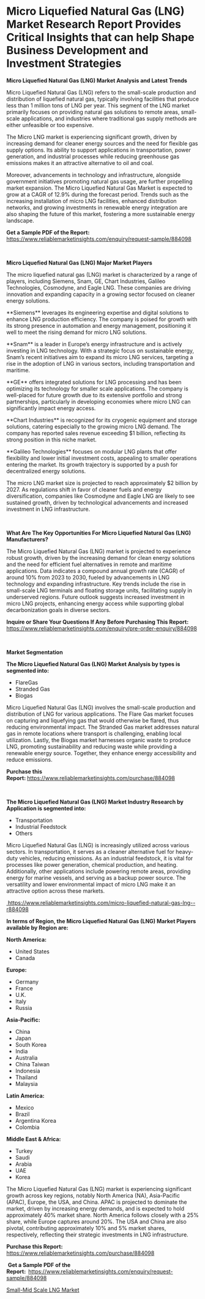 <p><h1>Micro Liquefied Natural Gas (LNG) Market Research Report Provides Critical Insights that can help Shape Business Development and Investment Strategies</h1></p><p><strong>Micro Liquefied Natural Gas (LNG) Market Analysis and Latest Trends</strong></p>
<p><p>Micro Liquefied Natural Gas (LNG) refers to the small-scale production and distribution of liquefied natural gas, typically involving facilities that produce less than 1 million tons of LNG per year. This segment of the LNG market primarily focuses on providing natural gas solutions to remote areas, small-scale applications, and industries where traditional gas supply methods are either unfeasible or too expensive. </p><p>The Micro LNG market is experiencing significant growth, driven by increasing demand for cleaner energy sources and the need for flexible gas supply options. Its ability to support applications in transportation, power generation, and industrial processes while reducing greenhouse gas emissions makes it an attractive alternative to oil and coal. </p><p>Moreover, advancements in technology and infrastructure, alongside government initiatives promoting natural gas usage, are further propelling market expansion. The Micro Liquefied Natural Gas Market is expected to grow at a CAGR of 12.9% during the forecast period. Trends such as the increasing installation of micro LNG facilities, enhanced distribution networks, and growing investments in renewable energy integration are also shaping the future of this market, fostering a more sustainable energy landscape.</p></p>
<p><strong>Get a Sample PDF of the Report:&nbsp;</strong> <a href="https://www.reliablemarketinsights.com/enquiry/request-sample/884098?utm_campaign=1887&utm_medium=2&utm_source=Github&utm_content=ia&utm_term=14022025&utm_id=micro-liquefied-natural-gas-lng">https://www.reliablemarketinsights.com/enquiry/request-sample/884098</a></p>
<p>&nbsp;</p>
<p><strong>Micro Liquefied Natural Gas (LNG) Major Market Players</strong></p>
<p><p>The micro liquefied natural gas (LNG) market is characterized by a range of players, including Siemens, Snam, GE, Chart Industries, Galileo Technologies, Cosmodyne, and Eagle LNG. These companies are driving innovation and expanding capacity in a growing sector focused on cleaner energy solutions.</p><p>**Siemens** leverages its engineering expertise and digital solutions to enhance LNG production efficiency. The company is poised for growth with its strong presence in automation and energy management, positioning it well to meet the rising demand for micro LNG solutions.</p><p>**Snam** is a leader in Europe’s energy infrastructure and is actively investing in LNG technology. With a strategic focus on sustainable energy, Snam’s recent initiatives aim to expand its micro LNG services, targeting a rise in the adoption of LNG in various sectors, including transportation and maritime.</p><p>**GE** offers integrated solutions for LNG processing and has been optimizing its technology for smaller scale applications. The company is well-placed for future growth due to its extensive portfolio and strong partnerships, particularly in developing economies where micro LNG can significantly impact energy access.</p><p>**Chart Industries** is recognized for its cryogenic equipment and storage solutions, catering especially to the growing micro LNG demand. The company has reported sales revenue exceeding $1 billion, reflecting its strong position in this niche market.</p><p>**Galileo Technologies** focuses on modular LNG plants that offer flexibility and lower initial investment costs, appealing to smaller operations entering the market. Its growth trajectory is supported by a push for decentralized energy solutions.</p><p>The micro LNG market size is projected to reach approximately $2 billion by 2027. As regulations shift in favor of cleaner fuels and energy diversification, companies like Cosmodyne and Eagle LNG are likely to see sustained growth, driven by technological advancements and increased investment in LNG infrastructure.</p></p>
<p>&nbsp;</p>
<p><strong>What Are The Key Opportunities For Micro Liquefied Natural Gas (LNG) Manufacturers?</strong></p>
<p><p>The Micro Liquefied Natural Gas (LNG) market is projected to experience robust growth, driven by the increasing demand for clean energy solutions and the need for efficient fuel alternatives in remote and maritime applications. Data indicates a compound annual growth rate (CAGR) of around 10% from 2023 to 2030, fueled by advancements in LNG technology and expanding infrastructure. Key trends include the rise in small-scale LNG terminals and floating storage units, facilitating supply in underserved regions. Future outlook suggests increased investment in micro LNG projects, enhancing energy access while supporting global decarbonization goals in diverse sectors.</p></p>
<p><strong>Inquire or Share Your Questions If Any Before Purchasing This Report:</strong> <a href="https://www.reliablemarketinsights.com/enquiry/pre-order-enquiry/884098?utm_campaign=1887&utm_medium=2&utm_source=Github&utm_content=ia&utm_term=14022025&utm_id=micro-liquefied-natural-gas-lng">https://www.reliablemarketinsights.com/enquiry/pre-order-enquiry/884098</a></p>
<p>&nbsp;</p>
<p><strong>Market Segmentation</strong></p>
<p><strong>The Micro Liquefied Natural Gas (LNG) Market Analysis by types is segmented into:</strong></p>
<p><ul><li>FlareGas</li><li>Stranded Gas</li><li>Biogas</li></ul></p>
<p><p>Micro Liquefied Natural Gas (LNG) involves the small-scale production and distribution of LNG for various applications. The Flare Gas market focuses on capturing and liquefying gas that would otherwise be flared, thus reducing environmental impact. The Stranded Gas market addresses natural gas in remote locations where transport is challenging, enabling local utilization. Lastly, the Biogas market harnesses organic waste to produce LNG, promoting sustainability and reducing waste while providing a renewable energy source. Together, they enhance energy accessibility and reduce emissions.</p></p>
<p><strong>Purchase this Report:&nbsp;</strong><a href="https://www.reliablemarketinsights.com/purchase/884098?utm_campaign=1887&utm_medium=2&utm_source=Github&utm_content=ia&utm_term=14022025&utm_id=micro-liquefied-natural-gas-lng">https://www.reliablemarketinsights.com/purchase/884098</a></p>
<p>&nbsp;</p>
<p><strong>The Micro Liquefied Natural Gas (LNG) Market Industry Research by Application is segmented into:</strong></p>
<p><ul><li>Transportation</li><li>Industrial Feedstock</li><li>Others</li></ul></p>
<p><p>Micro Liquefied Natural Gas (LNG) is increasingly utilized across various sectors. In transportation, it serves as a cleaner alternative fuel for heavy-duty vehicles, reducing emissions. As an industrial feedstock, it is vital for processes like power generation, chemical production, and heating. Additionally, other applications include powering remote areas, providing energy for marine vessels, and serving as a backup power source. The versatility and lower environmental impact of micro LNG make it an attractive option across these markets.</p></p>
<p><a href="https://www.reliablemarketinsights.com/micro-liquefied-natural-gas-lng--r884098?utm_campaign=1887&utm_medium=2&utm_source=Github&utm_content=ia&utm_term=14022025&utm_id=micro-liquefied-natural-gas-lng">&nbsp;https://www.reliablemarketinsights.com/micro-liquefied-natural-gas-lng--r884098</a></p>
<p><strong>In terms of Region, the Micro Liquefied Natural Gas (LNG) Market Players available by Region are:</strong></p>
<p>
    <p> <strong> North America: </strong>
        <ul>
            <li>United States</li>
            <li>Canada</li>
        </ul>
        </p> 
    <p> <strong> Europe: </strong>
        <ul>
            <li>Germany</li>
            <li>France</li>
            <li>U.K.</li>
            <li>Italy</li>
            <li>Russia</li>
        </ul>
        </p> 
    <p> <strong> Asia-Pacific: </strong>
        <ul>
            <li>China</li>
            <li>Japan</li>
            <li>South Korea</li>
            <li>India</li>
            <li>Australia</li>
            <li>China Taiwan</li>
            <li>Indonesia</li>
            <li>Thailand</li>
            <li>Malaysia</li>
        </ul>
        </p> 
    <p> <strong> Latin America: </strong>
        <ul>
            <li>Mexico</li>
            <li>Brazil</li>
            <li>Argentina Korea</li>
            <li>Colombia</li>
        </ul>
        </p> 
    <p> <strong> Middle East & Africa: </strong>
        <ul>
            <li>Turkey</li>
            <li>Saudi</li>
            <li>Arabia</li>
            <li>UAE</li>
            <li>Korea</li>
        </ul>
    </p>
    </p>
<p><p>The Micro Liquefied Natural Gas (LNG) market is experiencing significant growth across key regions, notably North America (NA), Asia-Pacific (APAC), Europe, the USA, and China. APAC is projected to dominate the market, driven by increasing energy demands, and is expected to hold approximately 40% market share. North America follows closely with a 25% share, while Europe captures around 20%. The USA and China are also pivotal, contributing approximately 10% and 5% market shares, respectively, reflecting their strategic investments in LNG infrastructure.</p></p>
<p><strong>Purchase this Report: </strong><a href="https://www.reliablemarketinsights.com/purchase/884098?utm_campaign=1887&utm_medium=2&utm_source=Github&utm_content=ia&utm_term=14022025&utm_id=micro-liquefied-natural-gas-lng">https://www.reliablemarketinsights.com/purchase/884098</a></p>
<p>&nbsp;<strong>Get a Sample PDF of the Report:&nbsp;&nbsp;</strong><a href="https://www.reliablemarketinsights.com/enquiry/request-sample/884098?utm_campaign=1887&utm_medium=2&utm_source=Github&utm_content=ia&utm_term=14022025&utm_id=micro-liquefied-natural-gas-lng">https://www.reliablemarketinsights.com/enquiry/request-sample/884098</a></p>
<p><strong></strong></p>
<p><p><a href="https://github.com/nathandecarvalho/Market-Research-Report-List-6/blob/main/small-mid-scale-lng-market.md?utm_campaign=1887&utm_medium=2&utm_source=Github&utm_content=ia&utm_term=14022025&utm_id=micro-liquefied-natural-gas-lng">Small-Mid Scale LNG Market</a></p></p>